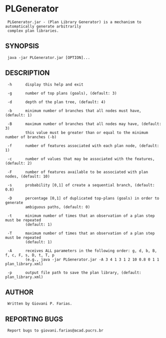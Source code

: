 # PLGenerator
	 PLGenerator.jar - (Plan Library Generator) is a mechanism to automatically generate arbitrarily
	 complex plan libraries. 

## SYNOPSIS
	 java -jar PLGenerator.jar [OPTION]... 

## DESCRIPTION
	 -h 	 display this help and exit 

	 -g 	 number of top plans (goals), (default: 3) 

	 -d 	 depth of the plan tree, (default: 4) 

	 -b 	 minimum number of branches that all nodes must have, (default: 1) 

	 -B 	 maximum number of branches that all nodes may have, (default: 3)
	         this value must be greater than or equal to the minimum number of branches (-b) 

	 -f 	 number of features associated with each plan node, (default: 1) 

	 -c 	 number of values that may be associated with the features, (default: 2) 

	 -F 	 number of features available to be associated with plan nodes, (default: 10) 

	 -s 	 probability [0,1] of create a sequential branch, (default: 0.8) 

	 -D 	 percentage [0,1] of duplicated top-plans (goals) in order to generate
	         ambiguous paths, (default: 0) 

	 -t 	 minimum number of times that an observation of a plan step must be repeated
	         (default: 1) 

	 -T 	 maximum number of times that an observation of a plan step must be repeated
	         (default: 1) 

	 -A 	 receives ALL parameters in the following order: g, d, b, B, f, c, F, s, D, t, T, p
	         (e.g., java -jar PLGenerator.jar -A 3 4 1 3 1 2 10 0.8 0 1 1 plan_library.xml) 

	 -p 	 output file path to save the plan library, (default: plan_library.xml) 

## AUTHOR
	 Written by Giovani P. Farias.

## REPORTING BUGS
	 Report bugs to giovani.farias@acad.pucrs.br

